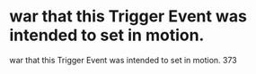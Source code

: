 # war that this Trigger Event was intended to set in motion.

war that this Trigger Event was intended to set in motion.
373